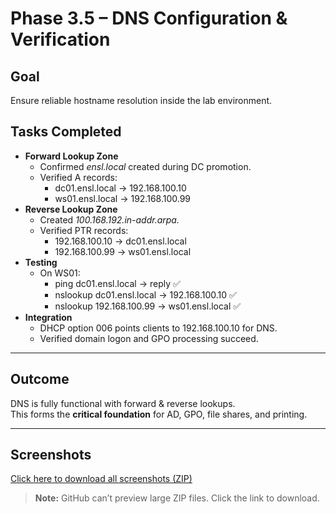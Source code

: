 # Phase 3.5 – DNS Configuration & Verification  

## Goal  
Ensure reliable hostname resolution inside the lab environment.  

## Tasks Completed  
- **Forward Lookup Zone**  
  - Confirmed *ensl.local* created during DC promotion.  
  - Verified A records:  
    - dc01.ensl.local → 192.168.100.10  
    - ws01.ensl.local → 192.168.100.99  
- **Reverse Lookup Zone**  
  - Created *100.168.192.in-addr.arpa.*  
  - Verified PTR records:  
    - 192.168.100.10 → dc01.ensl.local  
    - 192.168.100.99 → ws01.ensl.local  
- **Testing**  
  - On WS01:  
    - ping dc01.ensl.local → reply ✅  
    - nslookup dc01.ensl.local → 192.168.100.10 ✅  
    - nslookup 192.168.100.99 → ws01.ensl.local ✅  
- **Integration**  
  - DHCP option 006 points clients to 192.168.100.10 for DNS.  
  - Verified domain logon and GPO processing succeed.  

---

## Outcome  
DNS is fully functional with forward & reverse lookups.  
This forms the **critical foundation** for AD, GPO, file shares, and printing.  

---

## Screenshots  
[Click here to download all screenshots (ZIP)](./SCREENSHOTS_PHASE_3.5.zip)  
> **Note:** GitHub can’t preview large ZIP files. Click the link to download.
